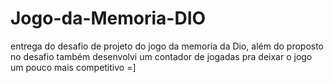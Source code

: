 # Jogo-da-Memoria-DIO
 entrega do desafio de projeto do jogo da memoria da Dio, além do proposto no desafio também desenvolvi um contador de jogadas pra deixar o jogo um pouco mais competitivo =]
